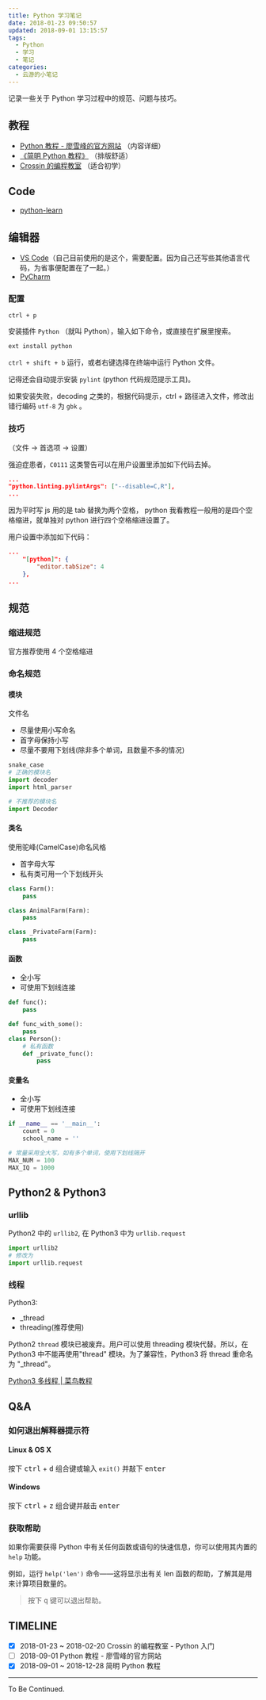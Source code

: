 ```yaml
---
title: Python 学习笔记
date: 2018-01-23 09:50:57
updated: 2018-09-01 13:15:57
tags:
  - Python
  - 学习
  - 笔记
categories:
  - 云游的小笔记
---
```


记录一些关于 Python 学习过程中的规范、问题与技巧。

<!-- more -->

## 教程

- [Python 教程 - 廖雪峰的官方网站](https://www.liaoxuefeng.com/wiki/0014316089557264a6b348958f449949df42a6d3a2e542c000) （内容详细）
- [《简明 Python 教程》](https://bop.mol.uno/) （排版舒适）
- [Crossin 的编程教室](http://crossincode.com/home/) （适合初学）

## Code

- [python-learn](https://github.com/YunYouJun/python-learn)

## 编辑器

- [VS Code](https://code.visualstudio.com/)（自己目前使用的是这个，需要配置。因为自己还写些其他语言代码，为省事便配置在了一起。）
- [PyCharm](https://www.jetbrains.com/pycharm/)

### 配置

`ctrl + p`

安装插件 `Python` （就叫 Python），输入如下命令，或直接在扩展里搜索。

```bash
ext install python
```

`ctrl + shift + b` 运行，或者右键选择在终端中运行 Python 文件。

记得还会自动提示安装 `pylint` (python 代码规范提示工具)。

如果安装失败，decoding 之类的，根据代码提示，ctrl + 路径进入文件，修改出错行编码 `utf-8` 为 `gbk` 。

### 技巧

（文件 -> 首选项 -> 设置）

强迫症患者，`C0111` 这类警告可以在用户设置里添加如下代码去掉。

```json
...
"python.linting.pylintArgs": ["--disable=C,R"],
...
```

因为平时写 js 用的是 tab 替换为两个空格， python 我看教程一般用的是四个空格缩进，就单独对 python 进行四个空格缩进设置了。

用户设置中添加如下代码：

```json
...
    "[python]": {
        "editor.tabSize": 4
    },
...
```

## 规范

### 缩进规范

官方推荐使用 4 个空格缩进

### 命名规范

#### 模块

文件名

- 尽量使用小写命名
- 首字母保持小写
- 尽量不要用下划线(除非多个单词，且数量不多的情况)

```py
snake_case
# 正确的模块名
import decoder
import html_parser

# 不推荐的模块名
import Decoder
```

#### 类名

使用驼峰(CamelCase)命名风格

- 首字母大写
- 私有类可用一个下划线开头

```py
class Farm():
    pass

class AnimalFarm(Farm):
    pass

class _PrivateFarm(Farm):
    pass
```

#### 函数

- 全小写
- 可使用下划线连接

```py
def func():
    pass

def func_with_some():
    pass
class Person():
    # 私有函数
    def _private_func():
        pass
```

#### 变量名

- 全小写
- 可使用下划线连接

```py
if __name__ == '__main__':
    count = 0
    school_name = ''

# 常量采用全大写，如有多个单词，使用下划线隔开
MAX_NUM = 100
MAX_IQ = 1000
```

## Python2 & Python3

### urllib

Python2 中的 `urllib2`, 在 Python3 中为 `urllib.request`

```py
import urllib2
# 修改为
import urllib.request
```

### 线程

Python3:

- \_thread
- threading(推荐使用)

Python2 `thread` 模块已被废弃。用户可以使用 threading 模块代替。所以，在 Python3 中不能再使用"thread" 模块。为了兼容性，Python3 将 thread 重命名为 "\_thread"。

[Python3 多线程 | 菜鸟教程](http://www.runoob.com/python3/python3-multithreading.html)

## Q&A

### 如何退出解释器提示符

#### Linux & OS X

按下 <kbd>ctrl</kbd> + <kbd>d</kbd> 组合键或输入 `exit()` 并敲下 <kbd>enter</kbd>

#### Windows

按下 <kbd>ctrl</kbd> + <kbd>z</kbd> 组合键并敲击 <kbd>enter</kbd>

### 获取帮助

如果你需要获得 Python 中有关任何函数或语句的快速信息，你可以使用其内置的 `help` 功能。

例如，运行 `help('len')` 命令——这将显示出有关 len 函数的帮助，了解其是用来计算项目数量的。

> 按下 <kbd>q</kbd> 键可以退出帮助。

## TIMELINE

- [x] 2018-01-23 ~ 2018-02-20 Crossin 的编程教室 - Python 入门
- [ ] 2018-09-01 Python 教程 - 廖雪峰的官方网站
- [x] 2018-09-01 ~ 2018-12-28 简明 Python 教程

---

To Be Continued.
